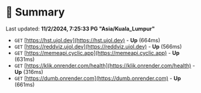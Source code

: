 # 📖 Summary
Last updated: **11/2/2024, 7:25:33 PG "Asia/Kuala_Lumpur"**

- `GET` [https://hst.ujol.dev](https://hst.ujol.dev) - **Up** (664ms)
- `GET` [https://reddviz.ujol.dev](https://reddviz.ujol.dev) - **Up** (566ms)
- `GET` [https://memeapi.cyclic.app](https://memeapi.cyclic.app) - **Up** (631ms)
- `GET` [https://klik.onrender.com/health](https://klik.onrender.com/health) - **Up** (316ms)
- `GET` [https://dumb.onrender.com](https://dumb.onrender.com) - **Up** (661ms)
